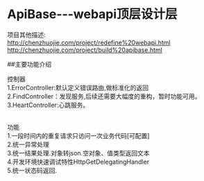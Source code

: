 # ApiBase---webapi顶层设计层

项目其他描述:</br>
http://chenzhuojie.com/project/redefine%20webapi.html</br>
http://chenzhuojie.com/project/build%20apibase.html</br>

##主要功能介绍

控制器</br>
1.ErrorController:默认定义错误路由,做标准化的返回</br>
2.FindController：发现服务,后续还需要大幅度的重构，暂时功能可用。</br>
3.HeartController:心跳服务。</br></br>

功能</br>
1.一段时间内的重复请求只访问一次业务代码[可配置]</br>
2.统一异常处理</br>
3.统一结果处理.对象转json.空对象、值类型返回文本</br>
4.开发环境快速调试特性HttpGetDelegatingHandler</br>
5.统一状态码返回.</br>


